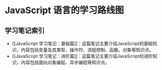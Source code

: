 # JavaScript 语言的学习路线图

## 学习笔记索引

- [[JavaScript 学习笔记：基础篇]]：这篇笔记主要介绍JavaScript的基础知识，内容包括变量及其类型、操作符、流程控制、函数。对象等知识点。
- [[JavaScript 学习笔记：进阶篇]]：这篇笔记主要介绍JavaScript的进阶知识，内容包括面向对象编程、异步编程等知识点。

